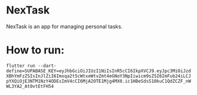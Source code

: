 # NexTask

NexTask is an app for managing personal tasks.

# How to run:

`flutter run --dart-define=SUPABASE_KEY=eyJhbGciOiJIUzI1NiIsInR5cCI6IkpXVCJ9.eyJpc3MiOiJzdXBhYmFzZSIsInJlZiI6Imxqa2t5cWtxeWtvZmt4eGNoY3NpIiwicm9sZSI6ImFub24iLCJpYXQiOjE3NTM1NzY4ODEsImV4cCI6MjA2OTE1Mjg4MX0.ic1HBeSdsS10kuC1QdZCZF_nWWL3YA2_At0vtEtFH54`
